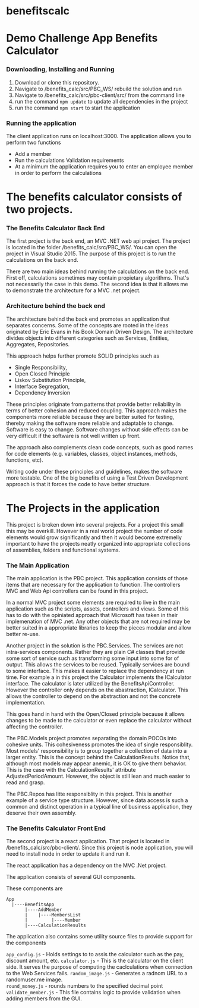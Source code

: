 # benefitscalc

# Demo Challenge App Benefits Calculator

### Downloading, Installing and Running

1. Download or clone this repository.
2. Navigate to /benefits_calc/src/PBC_WS/ rebuild the solution and run
3. Navigate to /benefits_calc/src/pbc-client/src/ from the command line
4. run the command `npm update` to update all dependencies in the project
5. run the command `npm start` to start the application

### Running the application

The client application runs on localhost:3000.
The application allows you to perform two functions
   * Add a member
   * Run the calculations
Validation requirements
   * At a minimum the application requires you to enter an employee member in order to
     perform the calculations


# The benefits calculator consists of two projects.

### The Benefits Calculator Back End

The first project is the back end, an MVC .NET web api project. The project
is located in the folder /benefits_calc/src/PBC_WS/.  You can open the project
in Visual Studio 2015. The purpose of this project is to run the calculations on
the back end.  

There are two main ideas behind running the calculations on the back end. First 
off, calculations sometimes may contain propietary algorithms.  That's not necessarily
the case in this demo. The second idea is that it allows me to demonstrate the
architecture for a MVC .net project.

### Architecture behind the back end

The architecture behind the back end promotes an application that separates concerns.
Some of the concepts are rooted in the ideas originated by Eric Evans in his Book
Domain Driven Design.  The architecture divides objects into different categories such
as Services, Entities, Aggregates, Repositories.

This approach helps further promote SOLID principles such as 

* Single Responsibility, 
* Open Closed Principle
* Liskov Substitution Principle,
* Interface Segregation,
* Dependency Inversion

These principles originate from patterns that provide better reliability in terms of better 
cohesion and reduced coupling.  This approach makes the components more reliable because
they are better suited for testing, thereby making the software more reliable and adaptable
to change. Software is easy to change.  Software changes without side effects can be 
very difficult if the software is not well written up front.

The approach also complements clean code concepts, such as good names for code elements 
(e.g. variables, classes, object instances, methods, functions, etc).

Writing code under these principles and guidelines, makes the software more testable.  One
of the big benefits of using a Test Driven Development approach is that it forces the code
to have better structure.

# The Projects in the application

This project is broken down into several projects.  For a project this small this may 
be overkill.  However in a real world project the number of code elements would grow
significantly and then it would become extremelly important to have the projects neatly
organized into appropriate collections of assemblies, folders and functional systems.

### The Main Application

The main application is the PBC project.  This application consists of those items
that are necessary for the application to function.  The controllers MVC and Web Api controllers
can be found in this project.

In a normal MVC project some elements are required to live in the main application such
as the scripts, assets, controllers and views.  Some of this has to do with the opiniated
approach that Microsoft has taken in their implemenation of MVC .net.  Any other objects
that are not required may be better suited in a appropriate libraries to keep the pieces
modular and allow better re-use.

Another project in the solution is the PBC.Services.  The services are not intra-services
components. Rather they are plain C# classes that provide some sort of service such as 
transforming some input into some for of output.  This allows the services to be reused.
Typically services are bound to some interface.  This makes it easier to replace the dependency
at run time.  For example a in this project the Calculator implements the ICalculator 
interface. The calculator is later utilized by the BenefitsApiController.  However the
controller only depends on the abastraction, ICalculator.  This allows the controller
to depend on the abstraction and not the concrete implementation.

This goes hand in hand with the Open/Closed principle because it allows changes to be made
to the calculator or even replace the calculator without affecting the controller.

The PBC.Models project promotes separating the domain POCOs into cohesive units.  This 
cohesiveness promotes the idea of single responsiblity. Most models' responsibility is
to group together a collection of data into a larger entity.  This is the concept behind
the CalculationResults.  Notice that, although most models may appear anemic, it is OK
to give them behavior. This is the case with the CalculationResults' attribute AdjustedPeriodAmount.
However, the object is still lean and much easier to read and grasp.

The PBC.Repos has litte responsiblity in this project.  This is another example of a service
type structure.  However, since data access is such a common and distinct operation in 
a typical line of business application, they deserve their own assembly.


### The Benefits Calculator Front End

The second project is a react application.  That project is located in
/benefits_calc/src/pbc-client/. Since this project is node application, you
will need to install node in order to update it and run it.

The react application has a dependency on the MVC .Net project. 

The application consists of several GUI components.

These components are

```
App
  |----BenefitsApp
       |----AddMember
       |    |----MembersList
       |         |----Member
       |----CalculationResults 
```

The application also contains some utility source files to provide support for the components

`app_config.js` - Holds settings to to assis the calculator such as the pay, discount amount, etc.
`calculator.js` - This is the calculator on the client side. It serves the purpose of computing the
                caclculations when connection to the Web Services fails.
`random_image.js` - Generates a radnom URL to a randomuser.me image.  
`round_money.js` - rounds numbers to the specified decimal point
`validate_member.js` - This file contains logic to provide validation when adding members from the GUI.


